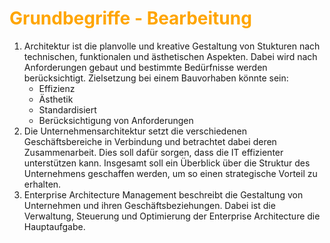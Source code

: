 # <font color = "orange">Grundbegriffe - Bearbeitung</font>
1. Architektur ist die planvolle und kreative Gestaltung von Stukturen nach technischen, funktionalen und ästhetischen Aspekten. Dabei wird nach Anforderungen gebaut und bestimmte Bedürfnisse werden berücksichtigt.
   Zielsetzung bei einem Bauvorhaben könnte sein:
   - Effizienz
   - Ästhetik
   - Standardisiert
   - Berücksichtigung von Anforderungen
2. Die Unternehmensarchitektur setzt die verschiedenen Geschäftsbereiche in Verbindung und betrachtet dabei deren Zusammenarbeit. Dies soll dafür sorgen, dass die IT effizienter unterstützen kann. Insgesamt soll ein Überblick über die Struktur des Unternehmens geschaffen werden, um so einen strategische Vorteil zu erhalten.
3. Enterprise Architecture Management beschreibt die Gestaltung von Unternehmen und ihren Geschäftsbeziehungen. Dabei ist die Verwaltung, Steuerung und Optimierung der Enterprise Architecture die Hauptaufgabe.
